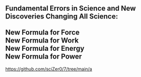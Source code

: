 Fundamental Errors in Science and New Discoveries Changing All Science:<br>
<br>
New Formula for Force<br>
New Formula for Work<br>
New Formula for Energy<br>
New Formula for Power<br>
---
https://github.com/sciZer0/7/tree/main/a

<p>&nbsp</p>

<p>&nbsp</p>

<p>&nbsp</p>
